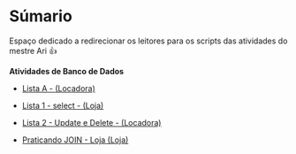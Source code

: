 # Súmario

Espaço dedicado a redirecionar os leitores para os scripts das atividades do mestre Ari :+1: 

**Atividades de Banco de Dados**

- <a href='https://github.com/charlon-156/MySQL/blob/main/Databases/Locadora/Lista%20A%20(Locadora).sql'>Lista A - (Locadora)</a>

- <a href='https://github.com/charlon-156/MySQL/blob/main/Databases/Loja/Lista%201%20(Loja).sql'> Lista 1 - select - (Loja)

- <a href='https://github.com/charlon-156/MySQL/blob/main/Databases/Locadora/UPDATE%20and%20DELETE%20-%201.sql'>Lista 2 - Update e Delete - (Locadora)</a>

- <a href='https://github.com/charlon-156/MySQL/blob/main/Databases/Loja/Praticando_join.sql'>Praticando JOIN - Loja (Loja) </a>